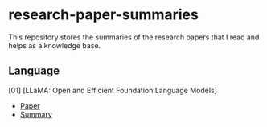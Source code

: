 # research-paper-summaries
This repository stores the summaries of the research papers that I read and helps as a knowledge base.

## Language
[01] [LLaMA: Open and Efficient Foundation Language Models]
- [Paper](https://arxiv.org/abs/2302.13971)
- [Summary](https://github.com/ishandutta0098/research-paper-summaries/blob/main/language/llama/llama.md)
